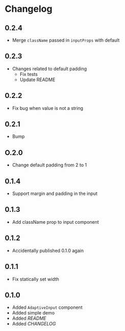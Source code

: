 # Changelog

## 0.2.4
- Merge `className` passed in `inputProps` with default

## 0.2.3
- Changes related to default padding
	- Fix tests
	- Update README

## 0.2.2
- Fix bug when value is not a string

## 0.2.1
- Bump

## O.2.0
- Change default padding from 2 to 1

## 0.1.4
- Support margin and padding in the input

## 0.1.3
- Add className prop to input component

## 0.1.2
- Accidentally published 0.1.0 again

## 0.1.1
- Fix statically set width

## 0.1.0
- Added `AdaptiveInput` component
- Added simple demo
- Added *README*
- Added *CHANGELOG*
